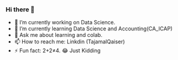 ### Hi there 👋
- 🔭 I’m currently working on Data Science.
- 🌱 I’m currently learning Data Science and Accounting(CA_ICAP)
- 💬 Ask me about learning and colab.
- 📫 How to reach me: Linkdin (TajamalQaiser)
- ⚡ Fun fact: 2+2≠4. 😂 Just Kidding
